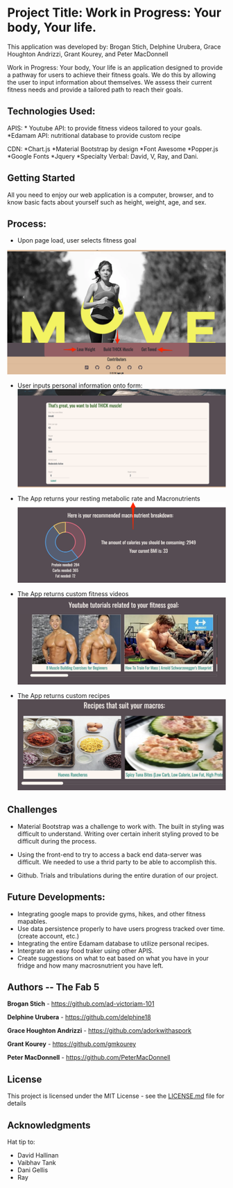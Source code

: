 # Project Title: Work in Progress: Your body, Your life.

This application was developed by: Brogan Stich, Delphine Urubera, Grace Houghton Andrizzi, Grant Kourey, and Peter MacDonnell

Work in Progress: Your body, Your life is an application designed to provide a pathway for users to achieve their fitness goals. We do this by allowing the user to input information about themselves. We assess their current fitness needs and provide a tailored path to reach their goals.  


## Technologies Used: 

APIS:
	* Youtube API: to provide fitness videos tailored to your goals. 
    *Edamam API: nutritional database to provide custom recipe
	
CDN:
	*Chart.js
	*Material Bootstrap by design
	*Font Awesome
	*Popper.js
	*Google Fonts
	*Jquery
	*Specialty Verbal: David, V, Ray, and Dani. 
	

## Getting Started

All you need to enjoy our web application is a computer, browser, and to know basic facts about yourself such as height, weight, age, and sex.


## Process: 
* Upon page load, user selects fitness goal

![Step 1](assets/images/Step_1.png)

* User inputs personal information onto form: 
![Step 2](assets/images/Step2.png)

* The App returns your resting metabolic rate and Macronutrients
![Step 3](assets/images/Step3.png)

* The App returns custom fitness videos
![Step 4](assets/images/Step4.png)

* The App returns custom recipes
![Step 5](assets/images/Step5.png)


## Challenges
* Material Bootstrap was a challenge to work with. The built in styling was difficult to understand.  Writing over certain inherit styling proved to be difficult during the process. 

* Using the front-end to try to access a back end data-server was difficult.  We needed to use a thrid party to be able to accomplish this. 

* Github. Trials and tribulations during the entire duration of our project. 

## Future Developments:

* Integrating google maps to provide gyms, hikes, and other fitness mapables. 
* Use data persistence properly to have users progress tracked over time. (create account, etc.)
* Integrating the entire Edamam database to utilize personal recipes.
* Intergrate an easy food traker using other APIS.
* Create suggestions on what to eat based on what you have in your fridge and how many macrosnutrient you have left. 



## Authors -- The Fab 5

**Brogan Stich** - 
https://github.com/ad-victoriam-101

**Delphine Urubera** -
https://github.com/delphine18

**Grace Houghton Andrizzi** -
https://github.com/adorkwithaspork

**Grant Kourey** -
https://github.com/gmkourey

**Peter MacDonnell** -
https://github.com/PeterMacDonnell


## License

This project is licensed under the MIT License - see the [LICENSE.md](LICENSE.md) file for details

## Acknowledgments

Hat tip to:
* David Hallinan
* Vaibhav Tank
* Dani Gellis
* Ray
